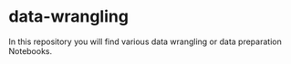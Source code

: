 # data-wrangling

In this repository you will find various data wrangling or data preparation Notebooks.
